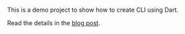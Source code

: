 This is a demo project to show how to create CLI using Dart.

Read the details in the [blog post](https://medium.com/@winsonet/create-your-own-cli-tool-with-dart-for-the-flutter-project-866a6a0183aa).
